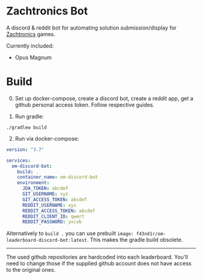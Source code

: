 # Zachtronics Bot

A discord & reddit bot for automating solution submission/display for [Zachtronics](http://www.zachtronics.com/) games.

Currently included:
 - Opus Magnum
 
# Build
0. Set up docker-compose, create a discord bot, create a reddit app, get a github personal access token. Follow respective guides.

1. Run gradle:
```
./gradlew build
``` 
2. Run via docker-compose:
```yaml
version: "3.7"

services:
  om-discord-bot:
    build: .
    container_name: om-discord-bot
    environment:
      JDA_TOKEN: abcdef
      GIT_USERNAME: xyz
      GIT_ACCESS_TOKEN: abcdef
      REDDIT_USERNAME: xyz
      REDDIT_ACCESS_TOKEN: abcdef
      REDDIT_CLIENT_ID: qwert
      REDDIT_PASSWORD: yxcvb
```
Alternatively to `build .` you can use prebuilt `image: f43nd1r/om-leaderboard-discord-bot:latest`. This makes the gradle build obsolete.

---

The used github repositories are hardcoded into each leaderboard. You'll need to change those if the supplied github account does not have access to the original ones.
